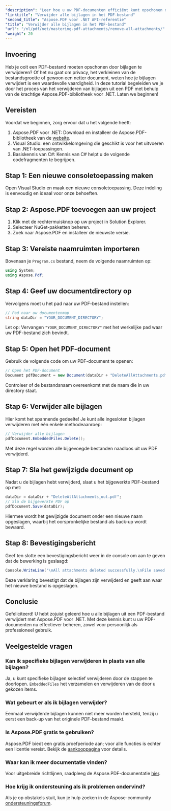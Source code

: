 ```yaml
---
"description": "Leer hoe u uw PDF-documenten efficiënt kunt opschonen door alle bijlagen te verwijderen met behulp van de Aspose.PDF-bibliotheek voor .NET. Deze stapsgewijze tutorial behandelt alles van installatie tot uitvoering."
"linktitle": "Verwijder alle bijlagen in het PDF-bestand"
"second_title": "Aspose.PDF voor .NET API-referentie"
"title": "Verwijder alle bijlagen in het PDF-bestand"
"url": "/nl/pdf/net/mastering-pdf-attachments/remove-all-attachments/"
"weight": 20
---
```


## Invoering

Heb je ooit een PDF-bestand moeten opschonen door bijlagen te verwijderen? Of het nu gaat om privacy, het verkleinen van de bestandsgrootte of gewoon een netter document, weten hoe je bijlagen verwijdert is een waardevolle vaardigheid. In deze tutorial begeleiden we je door het proces van het verwijderen van bijlagen uit een PDF met behulp van de krachtige Aspose.PDF-bibliotheek voor .NET. Laten we beginnen!

## Vereisten

Voordat we beginnen, zorg ervoor dat u het volgende heeft:

1. Aspose.PDF voor .NET: Download en installeer de Aspose.PDF-bibliotheek van de [website](https://releases.aspose.com/pdf/net/).
2. Visual Studio: een ontwikkelomgeving die geschikt is voor het uitvoeren van .NET-toepassingen.
3. Basiskennis van C#: Kennis van C# helpt u de volgende codefragmenten te begrijpen.

## Stap 1: Een nieuwe consoletoepassing maken

Open Visual Studio en maak een nieuwe consoletoepassing. Deze indeling is eenvoudig en ideaal voor onze behoeften.

## Stap 2: Aspose.PDF toevoegen aan uw project

1. Klik met de rechtermuisknop op uw project in Solution Explorer.
2. Selecteer NuGet-pakketten beheren.
3. Zoek naar Aspose.PDF en installeer de nieuwste versie.

## Stap 3: Vereiste naamruimten importeren

Bovenaan je `Program.cs` bestand, neem de volgende naamruimten op:

```csharp
using System;
using Aspose.Pdf;
```

## Stap 4: Geef uw documentdirectory op

Vervolgens moet u het pad naar uw PDF-bestand instellen:

```csharp
// Pad naar uw documentenmap
string dataDir = "YOUR_DOCUMENT_DIRECTORY";
```

Let op: Vervangen `"YOUR_DOCUMENT_DIRECTORY"` met het werkelijke pad waar uw PDF-bestand zich bevindt.

## Stap 5: Open het PDF-document

Gebruik de volgende code om uw PDF-document te openen:

```csharp
// Open het PDF-document
Document pdfDocument = new Document(dataDir + "DeleteAllAttachments.pdf");
```

Controleer of de bestandsnaam overeenkomt met de naam die in uw directory staat.

## Stap 6: Verwijder alle bijlagen

Hier komt het spannende gedeelte! Je kunt alle ingesloten bijlagen verwijderen met één enkele methodeaanroep:

```csharp
// Verwijder alle bijlagen
pdfDocument.EmbeddedFiles.Delete();
```

Met deze regel worden alle bijgevoegde bestanden naadloos uit uw PDF verwijderd.

## Stap 7: Sla het gewijzigde document op

Nadat u de bijlagen hebt verwijderd, slaat u het bijgewerkte PDF-bestand op met:

```csharp
dataDir = dataDir + "DeleteAllAttachments_out.pdf";
// Sla de bijgewerkte PDF op
pdfDocument.Save(dataDir);
```

Hiermee wordt het gewijzigde document onder een nieuwe naam opgeslagen, waarbij het oorspronkelijke bestand als back-up wordt bewaard.

## Stap 8: Bevestigingsbericht

Geef ten slotte een bevestigingsbericht weer in de console om aan te geven dat de bewerking is geslaagd:

```csharp
Console.WriteLine("\nAll attachments deleted successfully.\nFile saved at " + dataDir);
```

Deze verklaring bevestigt dat de bijlagen zijn verwijderd en geeft aan waar het nieuwe bestand is opgeslagen.

## Conclusie

Gefeliciteerd! U hebt zojuist geleerd hoe u alle bijlagen uit een PDF-bestand verwijdert met Aspose.PDF voor .NET. Met deze kennis kunt u uw PDF-documenten nu effectiever beheren, zowel voor persoonlijk als professioneel gebruik.

## Veelgestelde vragen

### Kan ik specifieke bijlagen verwijderen in plaats van alle bijlagen?
Ja, u kunt specifieke bijlagen selectief verwijderen door de stappen te doorlopen. `EmbeddedFiles` het verzamelen en verwijderen van de door u gekozen items.

### Wat gebeurt er als ik bijlagen verwijder?
Eenmaal verwijderde bijlagen kunnen niet meer worden hersteld, tenzij u eerst een back-up van het originele PDF-bestand maakt.

### Is Aspose.PDF gratis te gebruiken?
Aspose.PDF biedt een gratis proefperiode aan; voor alle functies is echter een licentie vereist. Bekijk de [aankooppagina](https://purchase.aspose.com/buy) voor details.

### Waar kan ik meer documentatie vinden?
Voor uitgebreide richtlijnen, raadpleeg de Aspose.PDF-documentatie [hier](https://reference.aspose.com/pdf/net/).

### Hoe krijg ik ondersteuning als ik problemen ondervind?
Als je op obstakels stuit, kun je hulp zoeken in de Aspose-community [ondersteuningsforum](https://forum.aspose.com/c/pdf/10).